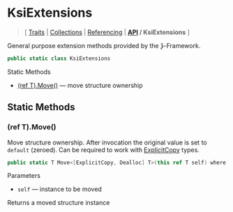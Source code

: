 # KsiExtensions

> \[ [Traits](../traits.md)
> \| [Collections](../collections.md)
> \| [Referencing](../borrow-checker-at-home.md)
> \| **[API](index.g.md) / KsiExtensions**
> \]

General purpose extension methods provided by the ѯ-Framework.

```csharp
public static class KsiExtensions
```

Static Methods
- [\(ref T\).Move\(\)](#ref-tmove) — move structure ownership


## Static Methods


### \(ref T\).Move\(\)

Move structure ownership. After invocation the original value is set to `default` (zeroed).
Can be required to work with [ExplicitCopy](T.ExplicitCopyAttribute.g.md) types.

```csharp
public static T Move<[ExplicitCopy, Dealloc] T>(this ref T self) where T : struct
```

Parameters
- `self` — instance to be moved

Returns a moved structure instance
